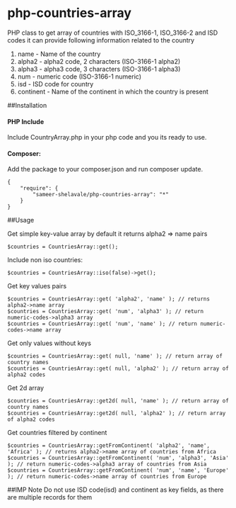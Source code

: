 php-countries-array
===================

PHP class to get array of countries with ISO_3166-1, ISO_3166-2 and ISD codes
it can provide following information related to  the country

1. name - Name of the country
2. alpha2 - alpha2 code, 2 characters (ISO-3166-1 alpha2)
3. alpha3 - alpha3 code, 3 characters (ISO-3166-1 alpha3)
4. num - numeric code (ISO-3166-1 numeric)
5. isd - ISD code for country
6. continent - Name of the continent in which the country is present

##Installation
#### PHP Include
Include CountryArray.php in your php code and you its ready to use.
#### Composer:
Add the package to your composer.json and run composer update.

```
{
    "require": {
        "sameer-shelavale/php-countries-array": "*"
    }
}
```

##Usage

Get simple key-value array by default it returns alpha2 => name pairs

```
$countries = CountriesArray::get();
```

Include non iso countries:
```
$countries = CountriesArray::iso(false)->get();
```

Get key values pairs

```
$countries = CountriesArray::get( 'alpha2', 'name' ); // returns alpha2->name array
$countries = CountriesArray::get( 'num', 'alpha3' ); // return numeric-codes->alpha3 array
$countries = CountriesArray::get( 'num', 'name' ); // return numeric-codes->name array
```

Get only values without keys
```
$countries = CountriesArray::get( null, 'name' ); // return array of country names
$countries = CountriesArray::get( null, 'alpha2' ); // return array of alpha2 codes
```

Get 2d array
```
$countries = CountriesArray::get2d( null, 'name' ); // return array of country names
$countries = CountriesArray::get2d( null, 'alpha2' ); // return array of alpha2 codes
```

Get countries filtered by continent

```
$countries = CountriesArray::getFromContinent( 'alpha2', 'name', 'Africa' ); // returns alpha2->name array of countries from Africa
$countries = CountriesArray::getFromContinent( 'num', 'alpha3', 'Asia' ); // return numeric-codes->alpha3 array of countries from Asia
$countries = CountriesArray::getFromContinent( 'num', 'name', 'Europe' ); // return numeric-codes->name array of countries from Europe
```

##IMP Note
Do not use ISD code(isd) and continent as key fields, as there are multiple records for them
